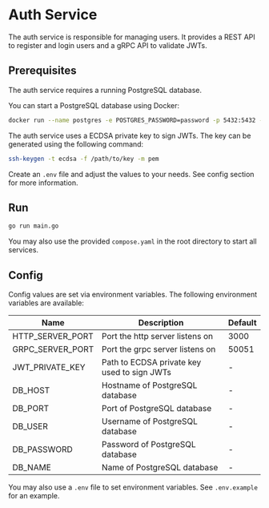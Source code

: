 # Auth Service

The auth service is responsible for managing users. It provides a REST API to register and login users and a gRPC API to validate JWTs.

## Prerequisites

The auth service requires a running PostgreSQL database.

You can start a PostgreSQL database using Docker:

```bash
docker run --name postgres -e POSTGRES_PASSWORD=password -p 5432:5432 -d postgres
```

The auth service uses a ECDSA private key to sign JWTs. The key can be generated using the following command:

```bash
ssh-keygen -t ecdsa -f /path/to/key -m pem
```

Create an `.env` file and adjust the values to your needs. See config section for more information.

## Run

```bash
go run main.go
```

You may also use the provided `compose.yaml` in the root directory to start all services.

## Config

Config values are set via environment variables. The following environment variables are available:

| Name | Description | Default |
| ---- | ----------- | -------- |
| HTTP_SERVER_PORT | Port the http server listens on | 3000 |
| GRPC_SERVER_PORT | Port the grpc server listens on | 50051 |
| JWT_PRIVATE_KEY | Path to ECDSA private key used to sign JWTs | - |
| DB_HOST | Hostname of PostgreSQL database | - |
| DB_PORT | Port of PostgreSQL database | - |
| DB_USER | Username of PostgreSQL database | - |
| DB_PASSWORD | Password of PostgreSQL database | - |
| DB_NAME | Name of PostgreSQL database | - |

You may also use a `.env` file to set environment variables. See `.env.example` for an example.
